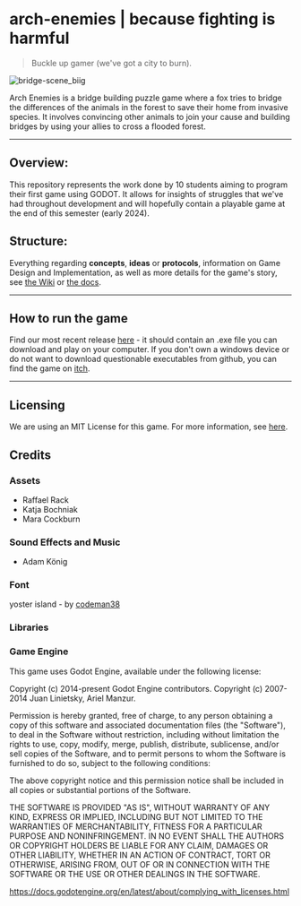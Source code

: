 # arch-enemies | because fighting is harmful

> Buckle up gamer (we've got a city to burn).

![bridge-scene_biig](https://github.com/mango-gremlin/arch-enemies/assets/104830903/ee446310-3af2-4f7d-b8e7-890c921c138f)

Arch Enemies is a bridge building puzzle game where a fox tries to bridge the differences of the animals in the forest to save their home from invasive species. It involves convincing other animals to join your cause and building bridges by using your allies to cross a flooded forest.

---

## Overview:
This repository represents the work done by 10 students aiming to program their first game using GODOT.
It allows for insights of struggles that we've had throughout development and will hopefully contain a playable game at the end of this semester (early 2024).

## Structure: 
Everything regarding **concepts**, **ideas** or **protocols**, information on Game Design and Implementation, as well as more details for the game's story, see [the Wiki](https://github.com/mango-gremlin/arch-enemies/wiki) or [the docs](/docs/).

---

## How to run the game
Find our most recent release [here](https://github.com/mango-gremlin/arch-enemies/releases) - it should contain an .exe file you can download and play on your computer. 
If you don't own a windows device or do not want to download questionable executables from github, you can find the game on [itch]().

---

## Licensing
We are using an MIT License for this game. For more information, see [here](https://github.com/mango-gremlin/arch-enemies/blob/d390d485051dfb2a5ab55d9eb6f97ea2c08d81c3/LICENSE).

## Credits

### Assets
- Raffael Rack
- Katja Bochniak
- Mara Cockburn

### Sound Effects and Music
- Adam König

### Font
yoster island - by [codeman38](http://www.zone38.net/ )

### Libraries

### Game Engine
This game uses Godot Engine, available under the following license:

Copyright (c) 2014-present Godot Engine contributors. Copyright (c) 2007-2014 Juan Linietsky, Ariel Manzur.

Permission is hereby granted, free of charge, to any person obtaining a copy of this software and associated documentation files (the "Software"), to deal in the Software without restriction, including without limitation the rights to use, copy, modify, merge, publish, distribute, sublicense, and/or sell copies of the Software, and to permit persons to whom the Software is furnished to do so, subject to the following conditions:

The above copyright notice and this permission notice shall be included in all copies or substantial portions of the Software.

THE SOFTWARE IS PROVIDED "AS IS", WITHOUT WARRANTY OF ANY KIND, EXPRESS OR IMPLIED, INCLUDING BUT NOT LIMITED TO THE WARRANTIES OF MERCHANTABILITY, FITNESS FOR A PARTICULAR PURPOSE AND NONINFRINGEMENT. IN NO EVENT SHALL THE AUTHORS OR COPYRIGHT HOLDERS BE LIABLE FOR ANY CLAIM, DAMAGES OR OTHER LIABILITY, WHETHER IN AN ACTION OF CONTRACT, TORT OR OTHERWISE, ARISING FROM, OUT OF OR IN CONNECTION WITH THE SOFTWARE OR THE USE OR OTHER DEALINGS IN THE SOFTWARE.

https://docs.godotengine.org/en/latest/about/complying_with_licenses.html
